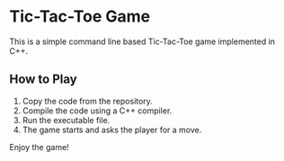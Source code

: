 # Tic-Tac-Toe Game

This is a simple command line based Tic-Tac-Toe game implemented in C++.

## How to Play

1. Copy the code from the repository.
2. Compile the code using a C++ compiler.
3. Run the executable file.
4. The game starts and asks the player for a move.


Enjoy the game!

